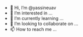 - 👋 Hi, I’m @yassineuav
- 👀 I’m interested in ...
- 🌱 I’m currently learning ...
- 💞️ I’m looking to collaborate on ...
- 📫 How to reach me ...

<!---
yassineuav/yassineuav is a ✨ special ✨ repository because its `README.md` (this file) appears on your GitHub profile.
You can click the Preview link to take a look at your changes.
--->
